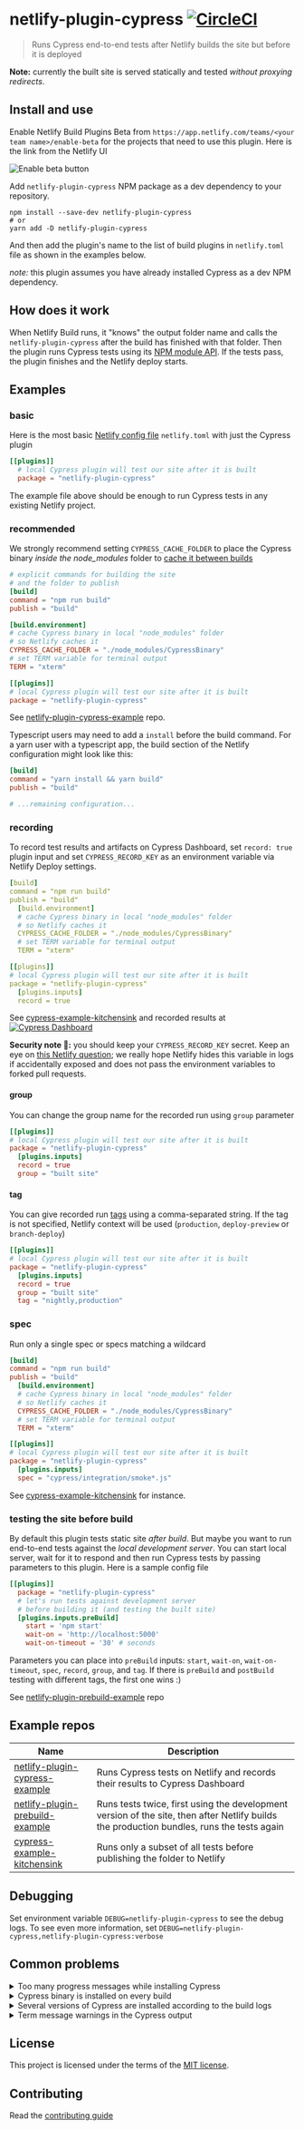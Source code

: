 # netlify-plugin-cypress [![CircleCI](https://circleci.com/gh/cypress-io/netlify-plugin-cypress/tree/master.svg?style=svg&circle-token=9cbb587a5a0ae4ce28b011dd03d10d66de906708)](https://circleci.com/gh/cypress-io/netlify-plugin-cypress/tree/master)
> Runs Cypress end-to-end tests after Netlify builds the site but before it is deployed

**Note:** currently the built site is served statically and tested _without proxying redirects_.

## Install and use

Enable Netlify Build Plugins Beta from `https://app.netlify.com/teams/<your team name>/enable-beta` for the projects that need to use this plugin. Here is the link from the Netlify UI

![Enable beta button](images/beta.png)

Add `netlify-plugin-cypress` NPM package as a dev dependency to your repository.

```shell
npm install --save-dev netlify-plugin-cypress
# or
yarn add -D netlify-plugin-cypress
```

And then add the plugin's name to the list of build plugins in `netlify.toml` file as shown in the examples below.

*note:* this plugin assumes you have already installed Cypress as a dev NPM dependency.

## How does it work

When Netlify Build runs, it "knows" the output folder name and calls the `netlify-plugin-cypress` after the build has finished with that folder. Then the plugin runs Cypress tests using its [NPM module API](https://on.cypress.io/module-api). If the tests pass, the plugin finishes and the Netlify deploy starts.

## Examples

### basic

Here is the most basic [Netlify config file](https://docs.netlify.com/configure-builds/file-based-configuration/) `netlify.toml` with just the Cypress plugin

```toml
[[plugins]]
  # local Cypress plugin will test our site after it is built
  package = "netlify-plugin-cypress"
```

The example file above should be enough to run Cypress tests in any existing Netlify project.

### recommended

We strongly recommend setting `CYPRESS_CACHE_FOLDER` to place the Cypress binary _inside the node_modules_ folder to [cache it between builds](https://on.cypress.io/caching)

```toml
# explicit commands for building the site
# and the folder to publish
[build]
command = "npm run build"
publish = "build"

[build.environment]
# cache Cypress binary in local "node_modules" folder
# so Netlify caches it
CYPRESS_CACHE_FOLDER = "./node_modules/CypressBinary"
# set TERM variable for terminal output
TERM = "xterm"

[[plugins]]
# local Cypress plugin will test our site after it is built
package = "netlify-plugin-cypress"
```

See [netlify-plugin-cypress-example](https://github.com/cypress-io/netlify-plugin-cypress-example) repo.

Typescript users may need to add a `install` before the build command. For a yarn user with a typescript app, the build section of the Netlify configuration might look like this:

```toml
[build]
command = "yarn install && yarn build"
publish = "build"

# ...remaining configuration...
```

### recording

To record test results and artifacts on Cypress Dashboard, set `record: true` plugin input and set `CYPRESS_RECORD_KEY` as an environment variable via Netlify Deploy settings.

```yaml
[build]
command = "npm run build"
publish = "build"
  [build.environment]
  # cache Cypress binary in local "node_modules" folder
  # so Netlify caches it
  CYPRESS_CACHE_FOLDER = "./node_modules/CypressBinary"
  # set TERM variable for terminal output
  TERM = "xterm"

[[plugins]]
# local Cypress plugin will test our site after it is built
package = "netlify-plugin-cypress"
  [plugins.inputs]
  record = true
```

See [cypress-example-kitchensink](https://github.com/cypress-io/cypress-example-kitchensink) and recorded results at [![Cypress Dashboard](https://img.shields.io/badge/cypress-dashboard-brightgreen.svg)](https://dashboard.cypress.io/#/projects/4b7344/runs)

**Security note 🔐:** you should keep your `CYPRESS_RECORD_KEY` secret. Keep an eye on [this Netlify question](https://community.netlify.com/t/common-issue-using-environment-variables-on-netlify-correctly/267); we really hope Netlify hides this variable in logs if accidentally exposed and does not pass the environment variables to forked pull requests.

#### group

You can change the group name for the recorded run using `group` parameter

```toml
[[plugins]]
# local Cypress plugin will test our site after it is built
package = "netlify-plugin-cypress"
  [plugins.inputs]
  record = true
  group = "built site"
```

#### tag

You can give recorded run [tags](https://on.cypress.io/module-api#cypress-run) using a comma-separated string. If the tag is not specified, Netlify context will be used (`production`, `deploy-preview` or `branch-deploy`)

```toml
[[plugins]]
# local Cypress plugin will test our site after it is built
package = "netlify-plugin-cypress"
  [plugins.inputs]
  record = true
  group = "built site"
  tag = "nightly,production"
```

### spec

Run only a single spec or specs matching a wildcard

```toml
[build]
command = "npm run build"
publish = "build"
  [build.environment]
  # cache Cypress binary in local "node_modules" folder
  # so Netlify caches it
  CYPRESS_CACHE_FOLDER = "./node_modules/CypressBinary"
  # set TERM variable for terminal output
  TERM = "xterm"

[[plugins]]
# local Cypress plugin will test our site after it is built
package = "netlify-plugin-cypress"
  [plugins.inputs]
  spec = "cypress/integration/smoke*.js"
```

See [cypress-example-kitchensink](https://github.com/cypress-io/cypress-example-kitchensink) for instance.

### testing the site before build

By default this plugin tests static site _after build_. But maybe you want to run end-to-end tests against the _local development server_. You can start local server, wait for it to respond and then run Cypress tests by passing parameters to this plugin. Here is a sample config file

```toml
[[plugins]]
  package = "netlify-plugin-cypress"
  # let's run tests against development server
  # before building it (and testing the built site)
  [plugins.inputs.preBuild]
    start = 'npm start'
    wait-on = 'http://localhost:5000'
    wait-on-timeout = '30' # seconds
```

Parameters you can place into `preBuild` inputs: `start`, `wait-on`, `wait-on-timeout`, `spec`, `record`, `group`, and `tag`. If there is `preBuild` and `postBuild` testing with different tags, the first one wins :)

See [netlify-plugin-prebuild-example](https://github.com/cypress-io/netlify-plugin-prebuild-example) repo

## Example repos

Name | Description
--- | ---
[netlify-plugin-cypress-example](https://github.com/cypress-io/netlify-plugin-cypress-example) | Runs Cypress tests on Netlify and records their results to Cypress Dashboard
[netlify-plugin-prebuild-example](https://github.com/cypress-io/netlify-plugin-prebuild-example) | Runs tests twice, first using the development version of the site, then after Netlify builds the production bundles, runs the tests again
[cypress-example-kitchensink](https://github.com/cypress-io/cypress-example-kitchensink) | Runs only a subset of all tests before publishing the folder to Netlify

## Debugging

Set environment variable `DEBUG=netlify-plugin-cypress` to see the debug logs. To see even more information, set `DEBUG=netlify-plugin-cypress,netlify-plugin-cypress:verbose`

## Common problems

<details>
  <summary>Too many progress messages while installing Cypress</summary>
  If you see A LOT of progress messages during "npm install" step, set an environment
  variable during build <code>CI = 1</code> to remove them.
</details>

<details>
  <summary>Cypress binary is installed on every build</summary>
  By default Cypress binary is installed in the home folder, see <a href="">caching</a>.
  Netlify build does NOT cache this folder, but it DOES cache the local "node_modules" folder.
  Tell Cypress to install its binary in the "node_modules" folder by setting build environment
  variable <code>CYPRESS_CACHE_FOLDER = "./node_modules/CypressBinary"</code>.
</details>

<details>
  <summary>Several versions of Cypress are installed according to the build logs</summary>
  From the Netlify UI under Deploys, pick "Trigger Deploy" and select "Clear cache and deploy site". This should cleanly install new "node_modules" and remove old Cypress versions.
</details>

<details>
  <summary>Term message warnings in the Cypress output</summary>
  If you see messages like <code>tput: No value for $TERM and no -T specified</code> during
  Cypress run, add an environment variable <code>TERM = xterm</code>.
</details>

## License

This project is licensed under the terms of the [MIT license](LICENSE.md).

## Contributing

Read the [contributing guide](CONTRIBUTING.md)
